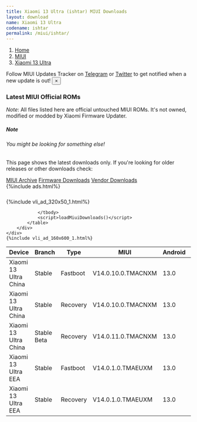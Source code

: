 ```yaml
---
title: Xiaomi 13 Ultra (ishtar) MIUI Downloads
layout: download
name: Xiaomi 13 Ultra
codename: ishtar
permalink: /miui/ishtar/
---
```

<nav aria-label="breadcrumb">
    <ol class="breadcrumb">
        <li class="breadcrumb-item"><a href="/">Home</a></li>
        <li class="breadcrumb-item"><a href="/miui/">MIUI</a></li>
        <li class="breadcrumb-item active" aria-current="page"><a href="/miui/ishtar/">Xiaomi 13 Ultra</a></li>
    </ol>
</nav>
<div class="alert alert-primary alert-dismissible fade show" role="alert">
    Follow MIUI Updates Tracker on <a href="https://t.me/MIUIUpdatesTracker" class="alert-link">Telegram</a>
     or <a href="https://twitter.com/MiFwUpdater" class="alert-link">Twitter</a> to get notified when a new update is out!
    <button type="button" class="close" data-dismiss="alert" aria-label="Close">
        <span aria-hidden="true">&times;</span>
    </button>
</div>

### Latest MIUI Official ROMs
*Note*: All files listed here are official untouched MIUI ROMs. It's not owned, modified or modded by Xiaomi Firmware Updater.
<div class="card">
  <div class="card-body">
    <h5 class="card-title">Note</h5>
    <h6 class="card-subtitle mb-2 text-muted">You might be looking for something else!</h6>
    <p class="card-text">This page shows the latest downloads only.
     If you're looking for older releases or other downloads check:</p>
    <a href="/archive/miui/ishtar/" class="card-link">MIUI Archive</a>
    <a href="/firmware/ishtar/" class="card-link">Firmware Downloads</a>
    <a href="/vendor/ishtar/" class="card-link">Vendor Downloads</a>
  </div>
</div>
{%include ads.html%}
<div class="row justify-content-center">
    <div class="col-10">
        <div class="table-responsive-md" style="margin-top: 25px;">
            {%include vli_ad_320x50_1.html%}
            <table id="miui" class="display dt-responsive nowrap compact table table-striped table-hover table-sm">
                <thead class="thead-dark">
                    <tr>
                        <th data-ref="device">Device</th>
                        <th data-ref="branch">Branch</th>
                        <th data-ref="type">Type</th>
                        <th data-ref="miui">MIUI</th>
                        <th data-ref="android">Android</th>
                        <th data-ref="size">Size</th>
                        <th data-ref="size">Date</th>
                        <th data-ref="link">Link</th>
                    </tr>
                </thead>
                <tbody>
                <tr><td>Xiaomi 13 Ultra China</td><td>Stable</td><td>Fastboot</td><td>V14.0.10.0.TMACNXM</td><td>13.0</td><td>8.7 GB</td><td>2023-04-23</td><td><a href="/miui/ishtar/stable/V14.0.10.0.TMACNXM/">Download</a></td></tr>
<tr><td>Xiaomi 13 Ultra China</td><td>Stable</td><td>Recovery</td><td>V14.0.10.0.TMACNXM</td><td>13.0</td><td>7.0 GB</td><td>2023-04-25</td><td><a href="/miui/ishtar/stable/V14.0.10.0.TMACNXM/">Download</a></td></tr>
<tr><td>Xiaomi 13 Ultra China</td><td>Stable Beta</td><td>Recovery</td><td>V14.0.11.0.TMACNXM</td><td>13.0</td><td>7.0 GB</td><td>2023-05-02</td><td><a href="/miui/ishtar/stable beta/V14.0.11.0.TMACNXM/">Download</a></td></tr>
<tr><td>Xiaomi 13 Ultra EEA</td><td>Stable</td><td>Fastboot</td><td>V14.0.1.0.TMAEUXM</td><td>13.0</td><td>7.7 GB</td><td>2023-04-28</td><td><a href="/miui/ishtar/stable/V14.0.1.0.TMAEUXM/">Download</a></td></tr>
<tr><td>Xiaomi 13 Ultra EEA</td><td>Stable</td><td>Recovery</td><td>V14.0.1.0.TMAEUXM</td><td>13.0</td><td>5.9 GB</td><td>2023-05-06</td><td><a href="/miui/ishtar/stable/V14.0.1.0.TMAEUXM/">Download</a></td></tr>

                </tbody>
                <script>loadMiuiDownloads()</script>
            </table>
        </div>
    </div>
    {%include vli_ad_160x600_1.html%}
</div>
